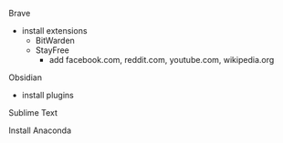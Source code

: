Brave
- install extensions
    - BitWarden
    - StayFree
        - add facebook.com, reddit.com, youtube.com, wikipedia.org

Obsidian
- install plugins

Sublime Text

Install Anaconda

